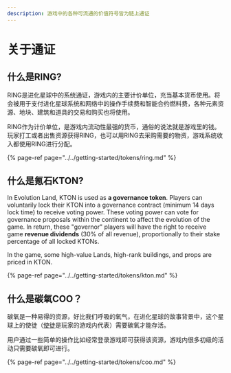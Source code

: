 ```yaml
---
description: 游戏中的各种可流通的价值符号皆为链上通证
---
```




# 关于通证

## **什么是RING?**

RING是进化星球中的系统通证，游戏内的主要计价单位，充当基本货币使用。将会被用于支付进化星球系统和网络中的操作手续费和智能合约燃料费，各种元素资源、地块、建筑和道具的交易和购买也将使用。

RING作为计价单位，是游戏内流动性最强的货币，通俗的说法就是游戏里的钱。玩家打工或者出售资源获得RING，也可以用RING去采购需要的物资，游戏系统收入都使用RING进行分配。

{% page-ref page="../../getting-started/tokens/ring.md" %}

## **什么是氪石KTON?**

In Evolution Land, KTON is used as **a governance token**. Players can voluntarily lock their KTON into a governance contract \(minimum 14 days lock time\) to receive voting power. These voting power can vote for governance proposals within the continent to affect the evolution of the game. In return, these "governor" players will have the right to receive game **revenue dividends** \(30% of all revenue\), proportionally to their stake percentage of all locked KTONs.

In the game, some high-value Lands, high-rank buildings, and props are priced in KTON.

{% page-ref page="../../getting-started/tokens/kton.md" %}

## **什么是碳氧COO？**

碳氧是一种易得的资源，好比我们呼吸的氧气，在进化星球的故事背景中，这个星球上的使徒（[使徒](/getting-started/game-entities/apostle)是玩家的游戏内代表）需要碳氧才能存活。

用户通过一些简单的操作比如经常登录游戏即可获得该资源，游戏内很多初级的活动只需要碳氧即可进行。 

{% page-ref page="../../getting-started/tokens/coo.md" %}

